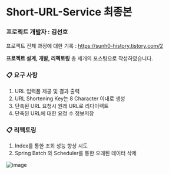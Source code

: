 # Short-URL-Service 최종본

### 프로젝트 개발자 : 김선호

프로젝트 전체 과정에 대한 기록 : https://sunh0-history.tistory.com/2

**프로젝트 설계, 개발, 리펙토링** 총 세개의 포스팅으로 작성하였습니다.


### :clipboard: 요구 사항
1. URL 입력폼 제공 및 결과 출력
2. URL Shortening Key는 8 Character 이내로 생성
3. 단축된 URL 요청시 원래 URL로 리다이렉트
4. 단축된 URL에 대한 요청 수 정보저장

### :clipboard: 리펙토링
1. Index를 통한 조회 성능 향상 시도
2. Spring Batch 와 Scheduler를 통한 오래된 데이터 삭제

![image](https://user-images.githubusercontent.com/88185732/176747157-eebefe45-241a-4514-a81d-cd78e4f516a1.png)
